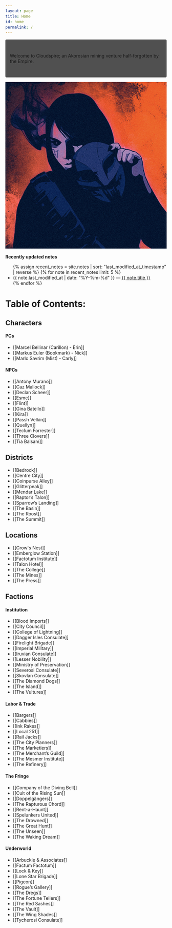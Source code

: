 ```yaml
---
layout: page
title: Home
id: home
permalink: /
---
```




<p style="padding: 3em 1em; background: #505050; border-radius: 4px;">
  Welcome to Cloudspire; an Akorosian mining venture half-forgotten by the Empire.
</p>

![whisper.jpg](/assets/whisper.jpg)


<strong>Recently updated notes</strong>

<ul>
  {% assign recent_notes = site.notes | sort: "last_modified_at_timestamp" | reverse %}
  {% for note in recent_notes limit: 5 %}
    <li>
      {{ note.last_modified_at | date: "%Y-%m-%d" }} — <a class="internal-link" href="{{ note.url }}">{{ note.title }}</a>
    </li>
  {% endfor %}
</ul>

# Table of Contents:


## Characters

#### PCs
- [[Marcel Bellinar (Carillon) - Erin]]
- [[Markus Euler (Bookmark) - Nick]]
- [[Marlo Savrim (Mist) - Carly]]

#### NPCs
- [[Antony Murano]]
- [[Caz Mallock]]
- [[Declan Scheer]]
- [[Esme]]
- [[Flint]]
- [[Gina Batello]]
- [[Kira]]
- [[Passh Velkin]]
- [[Quellyn]]
- [[Teclum Forrester]]
- [[Three Clovers]]
- [[Tia Balsam]]

## Districts
- [[Bedrock]]
- [[Centre City]]
- [[Coinpurse Alley]]
- [[Glitterpeak]]
- [[Mendar Lake]]
- [[Raptor’s Talon]]
- [[Sparrow’s Landing]]
- [[The Basin]]
- [[The Roost]]
- [[The Summit]]

## Locations
- [[Crow's Nest]]
- [[Emberglow Station]]
- [[Factotum Institute]]
- [[Talon Hotel]]
- [[The College]]
- [[The Mines]]
- [[The Press]]


## Factions


#### Institution
- [[Blood Imports]]
- [[City Council]]
- [[College of Lightning]]
- [[Dagger Isles Consulate]]
- [[Firelight Brigade]]
- [[Imperial Military]]
- [[Iruvian Consulate]]
- [[Lesser Nobility]]
- [[Ministry of Preservation]]
- [[Severosi Consulate]]
- [[Skovlan Consulate]]
- [[The Diamond Dogs]]
- [[The Island]]
- [[The Vultures]]

#### Labor & Trade
- [[Bargers]]
- [[Cabbies]]
- [[Ink Rakes]]
- [[Local 251]]
- [[Rail Jacks]]
- [[The City Planners]]
- [[The Marketiers]]
- [[The Merchant’s Guild]]
- [[The Mesmer Institute]]
- [[The Refinery]]

#### The Fringe
- [[Company of the Diving Bell]]
- [[Cult of the Rising Sun]]
- [[Doppelgängers]]
- [[The Rapturous Chord]]
- [[Rent-a-Haunt]]
- [[Spelunkers United]]
- [[The Drowned]]
- [[The Great Hunt]]
- [[The Unseen]]
- [[The Waking Dream]]

#### Underworld
- [[Arbuckle & Associates]]
- [[Factum Factotum]]
- [[Lock & Key]]
- [[Lone Star Brigade]]
- [[Pigeon]]
- [[Rogue’s Gallery]]
- [[The Dregs]]
- [[The Fortune Tellers]]
- [[The Red Sashes]]
- [[The Vault]]
- [[The Wing Shades]]
- [[Tycherosi Consulate]]



<style>
  .wrapper {
    max-width: 46em;
  }
</style>
